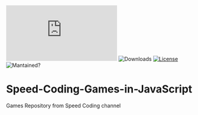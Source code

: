 ![Stars](https://img.shields.io/github/stars/AlexSp3/Speed-Coding-Games-in-JavaScript.js)
![Downloads](https://img.shields.io/github/downloads/AlexSp3/Basenumber.js/total.svg)
[![License](https://img.shields.io/github/license/AlexSp3/Basenumber.js.svg)](LICENSE)
![Mantained?](https://img.shields.io/badge/Maintained%3F-yes-green.svg)

# Speed-Coding-Games-in-JavaScript
Games Repository from Speed Coding channel
